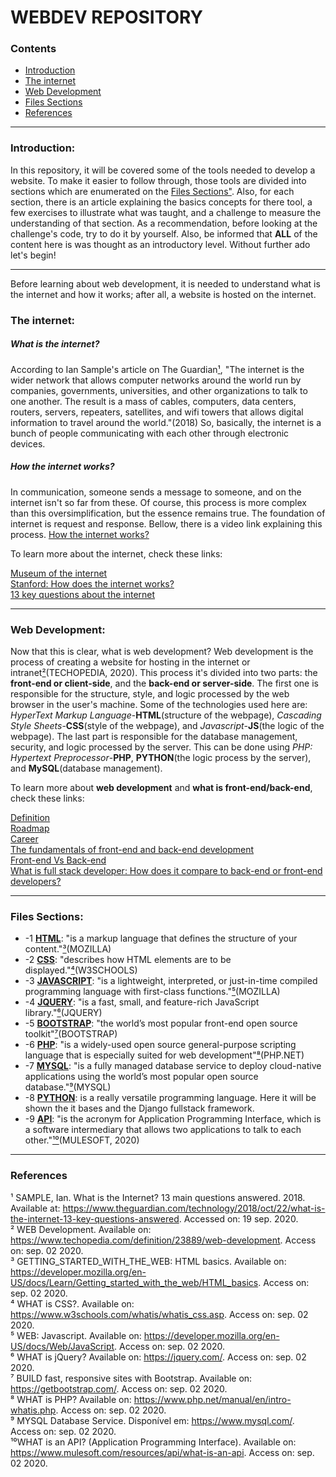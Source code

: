 # WEBDEV REPOSITORY

<h3>Contents</h3>

*  <a href="#intro">Introduction</a>  
*  <a href="#internet">The internet</a>  
*  <a href="#webdev">Web Development</a>  
*  <a href="#section">Files Sections</a>  
*  <a href="#biblio">References</a>  

---

<a name="intro"><h3>Introduction:</h3></a>

In this repository, it will be covered some of the tools needed to develop a website. To make it easier to follow through, those tools are divided into sections which are enumerated on the <a href="#section">Files Sections"</a>. Also, for each section, there is an article explaining the basics concepts for there tool, a few exercises to illustrate what was taught, and a challenge to measure the understanding of that section. As a recommendation, before looking at the challenge's code, try to do it by yourself. Also, be informed that **ALL** of the content here is was thought as an introductory level. Without further ado let's begin!

---

Before learning about web development, it is needed to understand what is the internet and how it works; after all, a website is hosted on the internet.

<a name="internet"><h3>The internet:</h3></a>

<h5>What is the internet?</h5>

According to Ian Sample's article on The Guardian<a href="#biblio">¹</a>, "The internet is the wider network that allows computer networks around the world run by companies, governments, universities, and other organizations to talk to one another. The result is a mass of cables, computers, data centers, routers, servers, repeaters, satellites, and wifi towers that allows digital information to travel around the world."(2018) So, basically, the internet is a bunch of people communicating with each other through electronic devices.

<h5>How the internet works?</h5>

In communication, someone sends a message to someone, and on the internet isn't so far from these. Of course, this process is more complex than this oversimplification, but the essence remains true. The foundation of internet is request and response. Bellow, there is a video link explaining this process.
<a width="560" height="315" href="https://www.youtube.com/embed/7_LPdttKXPc" frameborder="0" allow="accelerometer; autoplay; clipboard-write; encrypted-media; gyroscope; picture-in-picture" allowfullscreen>How the internet works?</a>

To learn more about the internet, check these links:

[Museum of the internet](http://symbolics.com/museum/)  
[Stanford: How does the internet works?](https://web.stanford.edu/class/msande91si/www-spr04/readings/week1/InternetWhitepaper.htm#:~:text=The%20information%20used%20to%20get,to%20route%20packets%20between%20them.&text=At%20the%20bottom%20are%20two%20local%20area%20networks%20with%20computers%20attached.)  
[13 key questions about the internet](https://www.theguardian.com/technology/2018/oct/22/what-is-the-internet-13-key-questions-answered)  

---

<a name="webdev"><h3>Web Development:</h3></a>

Now that this is clear, what is web development? Web development is the process of creating a website for hosting in the internet or intranet<a href="#1">²</a>(TECHOPEDIA, 2020). This process it's divided into two parts: the **front-end or client-side**, and the **back-end or server-side**. The first one is responsible for the structure, style, and logic processed by the web browser in the user's machine. Some of the technologies used here are: *HyperText Markup Language*-**HTML**(structure of the webpage), *Cascading Style Sheets*-**CSS**(style of the webpage), and *Javascript*-**JS**(the logic of the webpage). The last part is responsible for the database management, security, and logic processed by the server. This can be done using *PHP: Hypertext Preprocessor*-**PHP**, **PYTHON**(the logic process by the server), and **MySQL**(database management).

To learn more about **web development** and **what is front-end/back-end**, check these links:

[Definition](https://blog.openclassrooms.com/en/2018/03/28/web-development-definition/)  
[Roadmap](https://www.w3schools.com/whatis/)  
[Career](https://www.rasmussen.edu/degrees/technology/blog/everything-about-becoming-web-developer/)  
[The fundamentals of front-end and back-end development](https://medium.com/@sagarajkt/the-fundamentals-of-front-end-and-back-end-development-5973ac0910cf)  
[Front-end Vs Back-end](https://www.pluralsight.com/blog/software-development/front-end-vs-back-end)  
[What is full stack developer: How does it compare to back-end or front-end developers?](https://blog.udemy.com/what-is-a-full-stack-developer-how-does-it-compare-to-back-end-or-front-end-developers/?utm_source=adwords&utm_medium=udemyads&utm_campaign=DSA_Catchall_la.EN_cc.ROW&utm_content=deal4584&utm_term=_._ag_88010211481_._ad_437497337007_._kw__._de_c_._dm__._pl__._ti_dsa-406594358574_._li_1031867_._pd__._&matchtype=b&gclid=CjwKCAjwwab7BRBAEiwAapqpTKqGghUMzLfKAkQhsW-LiXG-sCC1hBd6_KlxxSytrX4bJnI31_xmmBoCOLoQAvD_BwE)  

---

<a name="section"><h3>Files Sections:</h3></a>

*  -1 [**HTML**](https://github.com/ItaloSSilva19/webdev/tree/master/HTML): "is a markup language that defines the structure of your content."<a href="#biblio">³</a>(MOZILLA)  
*  -2 [**CSS**](https://github.com/ItaloSSilva19/webdev/tree/master/CSS): "describes how HTML elements are to be displayed."<a href="#biblio">⁴</a>(W3SCHOOLS)  
*  -3 [**JAVASCRIPT**](https://github.com/ItaloSSilva19/webdev/tree/master/JAVASCRIPT): "is a lightweight, interpreted, or just-in-time compiled programming language with first-class functions."<a href="#biblio">⁵</a>(MOZILLA)  
*  -4 [**JQUERY**](https://github.com/ItaloSSilva19/webdev/tree/master/JQUERY): "is a fast, small, and feature-rich JavaScript library."<a href="#biblio">⁶</a>(JQUERY)  
*  -5 [**BOOTSTRAP**](https://github.com/ItaloSSilva19/webdev/tree/master/BOOTSTRAP): "the world’s most popular front-end open source toolkit"<a href="#biblio">⁷</a>(BOOTSTRAP) 
*  -6 [**PHP**](https://github.com/ItaloSSilva19/webdev/tree/master/PHP): "is a widely-used open source general-purpose scripting language that is especially suited for web development"<a href="#biblio">⁸</a>(PHP.NET)  
*  -7 [**MYSQL**](https://github.com/ItaloSSilva19/webdev/tree/master/MYSQL): "is a fully managed database service to deploy cloud-native applications using the world’s most popular open source database."<a href="#biblio">⁹</a>(MYSQL)  
*  -8 [**PYTHON**](https://github.com/ItaloSSilva19/webdev/tree/master/PYTHON): is a really versatile programming language. Here it will be shown the it bases and the Django fullstack framework.  
*  -9 [**API**](https://github.com/ItaloSSilva19/webdev/tree/master/API): "is the acronym for Application Programming Interface, which is a software intermediary that allows two applications to talk to each other."<a href="#biblio">¹⁰</a>(MULESOFT, 2020) 

---

<a name="biblio"><h3>References</h3></a>

¹ SAMPLE, Ian. What is the Internet? 13 main questions answered. 2018. Available at: https://www.theguardian.com/technology/2018/oct/22/what-is-the-internet-13-key-questions-answered. Accessed on: 19 sep. 2020.  
² WEB Development. Available on: https://www.techopedia.com/definition/23889/web-development. Access on: sep. 02 2020.  
³ GETTING_STARTED_WITH_THE_WEB: HTML basics. Available on: https://developer.mozilla.org/en-US/docs/Learn/Getting_started_with_the_web/HTML_basics. Access on: sep. 02 2020.  
⁴ WHAT is CSS?. Available on: https://www.w3schools.com/whatis/whatis_css.asp. Access on: sep. 02 2020.  
⁵ WEB: Javascript. Available on: https://developer.mozilla.org/en-US/docs/Web/JavaScript. Access on: sep. 02 2020.  
⁶ WHAT is jQuery? Available on: https://jquery.com/. Access on: sep. 02 2020.  
⁷ BUILD fast, responsive sites with Bootstrap. Available on: https://getbootstrap.com/. Access on: sep. 02 2020.  
⁸ WHAT is PHP? Available on: https://www.php.net/manual/en/intro-whatis.php. Access on: sep. 02 2020.  
⁹ MYSQL Database Service. Disponível em: https://www.mysql.com/. Access on: sep. 02 2020.  
¹⁰WHAT is an API? (Application Programming Interface). Available on: https://www.mulesoft.com/resources/api/what-is-an-api. Access on: sep. 02 2020.  
